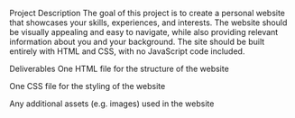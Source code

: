 Project Description
The goal of this project is to create a personal website that showcases your skills, experiences, and interests. The website should be visually appealing and easy to navigate, while also providing relevant information about you and your background. The site should be built entirely with HTML and CSS, with no JavaScript code included.

Deliverables
One HTML file for the structure of the website

One CSS file for the styling of the website

Any additional assets (e.g. images) used in the website
